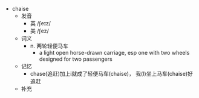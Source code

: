 - chaise
  - 发音
    - 英 /ʃeɪz/
    - 美 /ʃez/
  - 词义
    - n. 两轮轻便马车
      - a light open horse-drawn carriage, esp one with two wheels designed for two passengers 
  - 记忆
    - chase(追赶)加上i就成了轻便马车(chaise)， 我(I)坐上马车(chaise)好追赶
  - 补充
